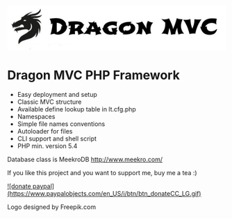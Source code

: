 ![Dragon MVC](https://raw.githubusercontent.com/stefanak-michal/DragonMVC/master/assets/img/title.jpg "Dragon MVC")

# Dragon MVC PHP Framework

* Easy deployment and setup
* Classic MVC structure
* Available define lookup table in lt.cfg.php
* Namespaces
* Simple file names conventions
* Autoloader for files
* CLI support and shell script
* PHP min. version 5.4

Database class is MeekroDB http://www.meekro.com/


If you like this project and you want to support me, buy me a tea :)

<a href="https://www.paypal.com/cgi-bin/webscr?cmd=_s-xclick&hosted_button_id=M9YGP2HVXADKJ">
![donate paypal](https://www.paypalobjects.com/en_US/i/btn/btn_donateCC_LG.gif)
</a>


Logo designed by Freepik.com
